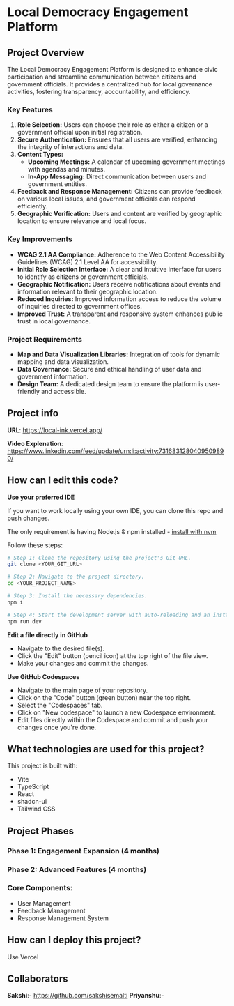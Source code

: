 # Local Democracy Engagement Platform

## Project Overview

The Local Democracy Engagement Platform is designed to enhance civic participation and streamline communication between citizens and government officials. It provides a centralized hub for local governance activities, fostering transparency, accountability, and efficiency.

### Key Features

1.  **Role Selection:** Users can choose their role as either a citizen or a government official upon initial registration.
2.  **Secure Authentication:** Ensures that all users are verified, enhancing the integrity of interactions and data.
3.  **Content Types:**
    *   **Upcoming Meetings:** A calendar of upcoming government meetings with agendas and minutes.
    *   **In-App Messaging:** Direct communication between users and government entities.
4.  **Feedback and Response Management:** Citizens can provide feedback on various local issues, and government officials can respond efficiently.
5.  **Geographic Verification:** Users and content are verified by geographic location to ensure relevance and local focus.

### Key Improvements

*   **WCAG 2.1 AA Compliance:** Adherence to the Web Content Accessibility Guidelines (WCAG) 2.1 Level AA for accessibility.
*   **Initial Role Selection Interface:** A clear and intuitive interface for users to identify as citizens or government officials.
*   **Geographic Notification:** Users receive notifications about events and information relevant to their geographic location.
*   **Reduced Inquiries:** Improved information access to reduce the volume of inquiries directed to government offices.
*   **Improved Trust:** A transparent and responsive system enhances public trust in local governance.

### Project Requirements

*   **Map and Data Visualization Libraries:** Integration of tools for dynamic mapping and data visualization.
*   **Data Governance:** Secure and ethical handling of user data and government information.
*   **Design Team:** A dedicated design team to ensure the platform is user-friendly and accessible.


## Project info

**URL**: https://local-ink.vercel.app/

**Video Explenation**: https://www.linkedin.com/feed/update/urn:li:activity:7316831280409509890/

## How can I edit this code?

**Use your preferred IDE**

If you want to work locally using your own IDE, you can clone this repo and push changes.

The only requirement is having Node.js & npm installed - [install with nvm](https://github.com/nvm-sh/nvm#installing-and-updating)

Follow these steps:

```sh
# Step 1: Clone the repository using the project's Git URL.
git clone <YOUR_GIT_URL>

# Step 2: Navigate to the project directory.
cd <YOUR_PROJECT_NAME>

# Step 3: Install the necessary dependencies.
npm i

# Step 4: Start the development server with auto-reloading and an instant preview.
npm run dev
```

**Edit a file directly in GitHub**

- Navigate to the desired file(s).
- Click the "Edit" button (pencil icon) at the top right of the file view.
- Make your changes and commit the changes.

**Use GitHub Codespaces**

- Navigate to the main page of your repository.
- Click on the "Code" button (green button) near the top right.
- Select the "Codespaces" tab.
- Click on "New codespace" to launch a new Codespace environment.
- Edit files directly within the Codespace and commit and push your changes once you're done.

## What technologies are used for this project?

This project is built with:

- Vite
- TypeScript
- React
- shadcn-ui
- Tailwind CSS 

## Project Phases

### Phase 1: Engagement Expansion (4 months)

### Phase 2: Advanced Features (4 months)

### Core Components:
* User Management
* Feedback Management
* Response Management System

## How can I deploy this project?

Use Vercel

## Collaborators

**Sakshi**:- https://github.com/sakshisemalti
**Priyanshu**:- 

